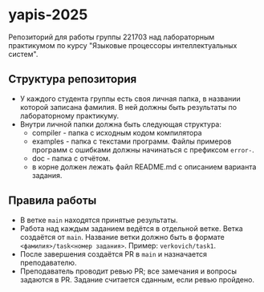 # yapis-2025
Репозиторий для работы группы 221703 над лабораторным практикумом по курсу "Языковые процессоры интеллектуальных систем".

## Структура репозитория
- У каждого студента группы есть своя личная папка, в названии которой записана фамилия. В ней должны быть результаты по лабораторному практикуму.
- Внутри личной папки должна быть следующая структура:
    - compiler - папка с исходным кодом компилятора
    - examples - папка с текстами программ. Файлы примеров программ с ошибками должны начинаться с префиксом `error-`.
    - doc - папка с отчётом.
    - в корне должен лежать файл README.md с описанием варианта задания.

## Правила работы
- В ветке `main` находятся принятые результаты.
- Работа над каждым заданием ведётся в отдельной ветке. Ветка создаётся от `main`. Название ветки должно быть в формате `<фамилия>/task<номер задания>`. Пример: `verkovich/task1`.
- После завершения создаётся PR в `main` и назначается преподавателю.
- Преподаватель проводит ревью PR; все замечания и вопросы задаются в PR. Задание считается сданным, если ревью пройдено.
